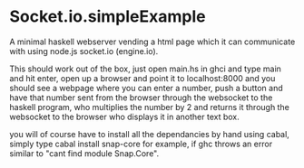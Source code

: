 # Socket.io.simpleExample
A minimal haskell webserver vending a html page which it can communicate with using node.js socket.io (engine.io).

This should work out of the box, just open main.hs in ghci and type main and hit enter,
open up a browser and point it to localhost:8000 and you should see a webpage where you can enter a number, push a button and have that number sent from the browser through the websocket to the haskell program, who multiplies the number by 2 and returns it through the websocket to the browser who displays it in another text box.

you will of course have to install all the dependancies by hand using cabal, simply type 
cabal install snap-core
for example, if ghc throws an error similar to "cant find module Snap.Core".



